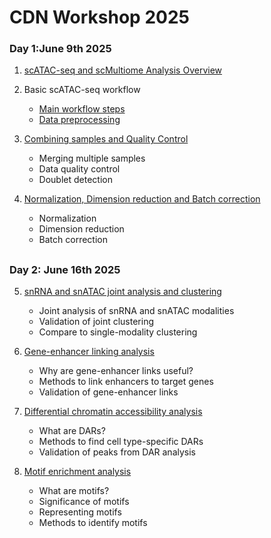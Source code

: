 # CDN Workshop 2025
   
   

### Day 1:June 9th 2025
    
1. [scATAC-seq and scMultiome Analysis Overview](https://github.com/dongwonlee-lab/workshop_CDN_2025/blob/main/Day1/01.scATACseq_and_scMultiome_overview.pdf)
2. Basic scATAC-seq workflow
    * [Main workflow steps](https://github.com/dongwonlee-lab/workshop_CDN_2025/blob/main/Day1/02.basic_workflow.pdf)
    * [Data preprocessing](https://github.com/dongwonlee-lab/workshop_CDN_2025/blob/main/Day1/02.basic_processing.ipynb)

3.  [Combining samples and Quality Control](https://github.com/dongwonlee-lab/workshop_CDN_2025/blob/main/Day1/03.combining_samples_QC.ipynb)
    * Merging multiple samples
    * Data quality control
    * Doublet detection

4. [Normalization, Dimension reduction and Batch correction](https://github.com/dongwonlee-lab/workshop_CDN_2025/blob/main/Day1/04.Normlization_DimensionReudction_BatchCorrection.ipynb)
    * Normalization
    * Dimension reduction
    * Batch correction

    
##
### Day 2: June 16th 2025
    
5. [snRNA and snATAC joint analysis and clustering](https://github.com/dongwonlee-lab/workshop_CDN_2025/blob/main/Day2/05.snRNA_and_snATAC_Joint_Analysis.ipynb)
    * Joint analysis of snRNA and snATAC modalities
    * Validation of joint clustering
    * Compare to single-modality clustering

6. [Gene-enhancer linking analysis](https://github.com/dongwonlee-lab/workshop_CDN_2025/blob/main/Day2/06.Gene_Enhancer_Mapping.ipynb)
    * Why are gene-enhancer links useful?
    * Methods to link enhancers to target genes
    * Validation of gene-enhancer links

7. [Differential chromatin accessibility analysis](https://github.com/dongwonlee-lab/workshop_CDN_2025/blob/main/Day2/07.Differentially_Accessibility_Analysis.ipynb)
    * What are DARs?
    * Methods to find cell type-specific DARs
    * Validation of peaks from DAR analysis

8. [Motif enrichment analysis](https://github.com/dongwonlee-lab/workshop_CDN_2025/blob/main/Day2/08.motif_enrichment_analysis.ipynb)
    * What are motifs?
    * Significance of motifs
    * Representing motifs
    * Methods to identify motifs
